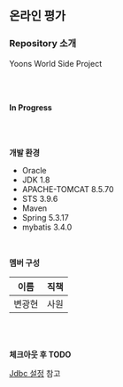 ## 온라인 평가


<h3>Repository 소개</h3> 
<p>Yoons World Side Project</p>
<br/><br/>



**In Progress** <br/>  


<br/><br/>

**개발 환경**<br/>
* Oracle
* JDK 1.8
* APACHE-TOMCAT 8.5.70
* STS 3.9.6
* Maven
* Spring 5.3.17
* mybatis 3.4.0
<br/>


**멤버 구성**

이름|직책|
---|---|
변광현|사원|

<br/><br/>


**체크아웃 후 TODO**

[Jdbc 설정](https://yoons.atlassian.net/wiki/spaces/DEV20/pages/72222154/SVN) 참고


